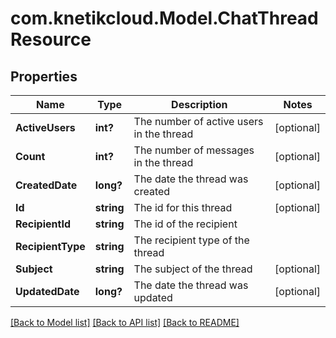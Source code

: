 # com.knetikcloud.Model.ChatThreadResource
## Properties

Name | Type | Description | Notes
------------ | ------------- | ------------- | -------------
**ActiveUsers** | **int?** | The number of active users in the thread | [optional] 
**Count** | **int?** | The number of messages in the thread | [optional] 
**CreatedDate** | **long?** | The date the thread was created | [optional] 
**Id** | **string** | The id for this thread | [optional] 
**RecipientId** | **string** | The id of the recipient | 
**RecipientType** | **string** | The recipient type of the thread | 
**Subject** | **string** | The subject of the thread | [optional] 
**UpdatedDate** | **long?** | The date the thread was updated | [optional] 

[[Back to Model list]](../README.md#documentation-for-models) [[Back to API list]](../README.md#documentation-for-api-endpoints) [[Back to README]](../README.md)

